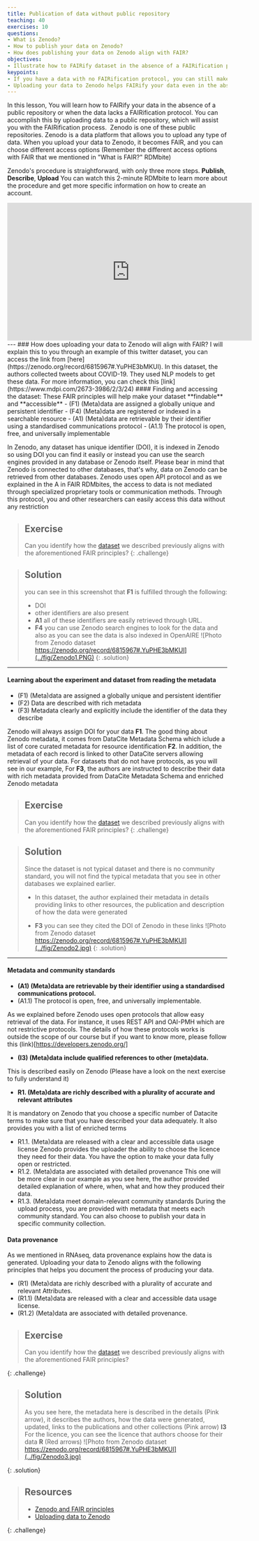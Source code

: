 ```yaml
---
title: Publication of data without public repository 
teaching: 40
exercises: 10
questions:
- What is Zenodo?
- How to publish your data on Zenodo?
- How does publishing your data on Zenodo align with FAIR?
objectives:
- Illustrate how to FAIRify dataset in the absence of a FAIRification protocol
keypoints:
- If you have a data with no FAIRification protocol, you can still make your data FAIR
- Uploading your data to Zenodo helps FAIRify your data even in the abscence of community standards
---
```


In this lesson, You will learn how to FAIRify your data in the absence of a public repository or when the data lacks a FAIRification protocol. You can accomplish this by uploading data to a public repository, which will assist you with the FAIRification process. 
Zenodo is one of these public repositories. Zenodo is a data platform that allows you to upload any type of data. When you upload your data to Zenodo, it becomes FAIR, and you can choose different access options (Remember the different access options with FAIR that we mentioned in "What is FAIR?" RDMbite) 

Zenodo's procedure is straightforward, with only three more steps. **Publish**, **Describe**, **Upload**
You can watch this 2-minute RDMbite to learn more about the procedure and get more specific information on how to create an account.
<center>
<iframe width="560" height="315" src="https://www.youtube.com/embed/Wrtfd8QPYOc" title="YouTube video player" frameborder="0" allow="accelerometer; autoplay; clipboard-write; encrypted-media; gyroscope; picture-in-picture" allowfullscreen></iframe>
</center>
--- 
### How does uploading your data to Zenodo will align with FAIR?
I will explain this to you through an example of this twitter dataset, you can access the link from [here](https://zenodo.org/record/6815967#.YuPHE3bMKUl). In this dataset, the authors collected tweets about COVID-19. They used NLP models to get these data. For more information, you can check this 
[link](https://www.mdpi.com/2673-3986/2/3/24)
#### Finding and accessing the dataset:
These FAIR principles will help make your dataset **findable** and **accessible**
- (F1) (Meta)data are assigned a globally unique and persistent identifier
- (F4) (Meta)data are registered or indexed in a searchable resource
- (A1) (Meta)data are retrievable by their identifier using a standardised communications protocol
- (A1.1) The protocol is open, free, and universally implementable

In Zenodo, any dataset has unique identifier (DOI), it is indexed in Zenodo so using DOI you can find it easily or instead you can use the search engines provided in any database or Zenodo itself. Please bear in mind that Zenodo is connected to other databases, that's why, data on Zenodo can be retrieved from other databases. 
Zenodo uses open API protocol and as we explained in the A in FAIR RDMbites, the access to data is not mediated through specialized proprietary tools or communication methods. Through this protocol, you and other researchers can easily access this data without any restriction

> ## Exercise
> Can you identify how the [dataset](https://zenodo.org/record/6815967#.YuPHE3bMKUl) we described previously aligns with the aforementioned FAIR principles?
{: .challenge}

> ## Solution
> you can see in this screenshot that **F1** is fulfilled through the following:
> -  DOI
> - other identifiers are also present
> - **A1** all of these identifiers are easily retrieved through URL. 
> - **F4** you can use Zenodo search engines to look for the data and also as you can see the data is also indexed in OpenAIRE
> ![Photo from Zenodo dataset https://zenodo.org/record/6815967#.YuPHE3bMKUl](../fig/Zenodo1.PNG)
{: .solution}
---
#### Learning about the experiment and dataset from reading the metadata
- (F1) (Meta)data are assigned a globally unique and persistent identifier
- (F2) Data are described with rich metadata
- (F3) Metadata clearly and explicitly include the identifier of the data they describe

Zenodo will always assign DOI for your data **F1**. The good thing about Zenodo metadata, it comes from DataCite Metadata Schema which iclude a list of core curated metadata for resource identification **F2**. In addition, the metadata of each record is linked to other DataCite servers allowing retrieval of your data. For datasets that do not have protocols, as you will see in our example, For **F3**, the authors are instructed to describe their data with rich metadata provided from DataCite Metadata Schema and enriched Zenodo metadata

> ## Exercise
> Can you identify how the [dataset](https://zenodo.org/record/6815967#.YuPHE3bMKUl) we described previously aligns with the aforementioned FAIR principles?
{: .challenge}

> ## Solution
> Since the dataset is not typical dataset and there is no community standard, you will not find the typical 
> metadata that you see in other databases we explained earlier.
> -  In this dataset, the author explained their metadata in details providing links to other resources, the 
> publication and description of how the data were generated
> 
> - **F3** you can see they cited the DOI of Zenodo in these links
> ![Photo from Zenodo dataset https://zenodo.org/record/6815967#.YuPHE3bMKUl](../fig/Zenodo2.jpg)
{: .solution}
---
#### Metadata and community standards
- **(A1) (Meta)data are retrievable by their identifier using a standardised communications protocol.**
- (A1.1) The protocol is open, free, and universally implementable.

As we explained before Zenodo uses open protocols that allow easy retrieval of the data. For instance, it uses REST API and OAI-PMH which are not restrictive protocols. The details of how these protocols works is outside the scope of our course but if you want to know more, please follow this (link)[https://developers.zenodo.org/]
- **(I3) (Meta)data include qualified references to other (meta)data.**

This is described easily on Zenodo (Please have a look on the next exercise to fully understand it)
- **R1. (Meta)data are richly described with a plurality of accurate and relevant attributes**

It is mandatory on Zenodo that you choose a specific number of Datacite terms to make sure that you have described your data adequately. It also provides you with a list of enriched terms
- R1.1. (Meta)data are released with a clear and accessible data usage license
Zenodo provides the uploader the ability to choose the licence they need for their data. You have the option to make your data fully open or restricted. 
- R1.2. (Meta)data are associated with detailed provenance
This one will be more clear in our example as you see here, the author provided detailed explanation of where, when, what and how they produced their data. 
- R1.3. (Meta)data meet domain-relevant community standards
During the upload process, you are provided with metadata that meets each community standard. You can also choose to publish your data in specific community collection. 

#### Data provenance
As we mentioned in RNAseq, data provenance explains how the data is generated. Uploading your data to Zenodo aligns with the following principles that helps you document the process of producing your data. 

- (R1) (Meta)data are richly described with a plurality of accurate and relevant Attributes.
- (R1.1) (Meta)data are released with a clear and accessible data usage license.
- (R1.2) (Meta)data are associated with detailed provenance.

> ## Exercise
> Can you identify how the [dataset](https://zenodo.org/record/6815967#.YuPHE3bMKUl) we described previously aligns with the aforementioned FAIR principles?
> 
{: .challenge}

> ## Solution
> As you see here, the metadata here is described in the details (Pink arrow), it describes the authors, how the data were generated, updated, links to the 
> publications and other collections (Pink arrow) **I3**
> For the licence, you can see the licence that authors choose for their data **R** (Red arrows)
> ![Photo from Zenodo dataset https://zenodo.org/record/6815967#.YuPHE3bMKUl](../fig/Zenodo3.jpg)
>
{: .solution}



> ## Resources
> - [Zenodo and FAIR principles](https://about.zenodo.org/principles/)
> - [Uploading data to Zenodo](https://ict.ipbes.net/ipbes-ict-guide/data-management/technical-guidelines/Zenodo)
> 
{: .challenge}


